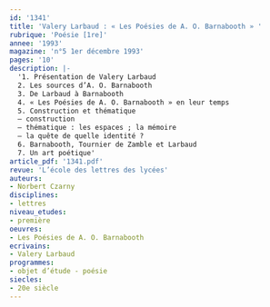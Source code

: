 ```yaml
---
id: '1341'
title: 'Valery Larbaud : « Les Poésies de A. O. Barnabooth » '
rubrique: 'Poésie [1re]'
annee: '1993'
magazine: 'n°5 1er décembre 1993'
pages: '10'
description: |-
  '1. Présentation de Valery Larbaud
  2. Les sources d’A. O. Barnabooth
  3. De Larbaud à Barnabooth
  4. « Les Poésies de A. O. Barnabooth » en leur temps
  5. Construction et thématique
  – construction
  – thématique : les espaces ; la mémoire
  – la quête de quelle identité ?
  6. Barnabooth, Tournier de Zamble et Larbaud
  7. Un art poétique'
article_pdf: '1341.pdf'
revue: 'L’école des lettres des lycées'
auteurs:
- Norbert Czarny
disciplines:
- lettres
niveau_etudes:
- première
oeuvres:
- Les Poésies de A. O. Barnabooth
ecrivains:
- Valery Larbaud
programmes:
- objet d’étude - poésie
siecles:
- 20e siècle
---
```


